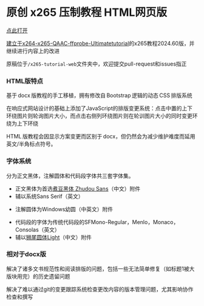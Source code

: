 # 原创 x265 压制教程 HTML网页版
<p><a href="x265-tutorial-web/index.html">点此打开</p>
<p>建立于<a href="https://github.com/iAvoe/x264-x265-QAAC-ffprobe-Ultimatetutorial">x264-x265-QAAC-ffprobe-Ultimatetutorial</a>的x265教程2024.60版，并继续进行内容上的改进</p>
<p>原稿位于<code>/x265-tutorial-web</code>文件夹中，欢迎提交pull-request和issues指正</p>

### HTML版特点
<p>基于&thinsp;docx&thinsp;版教程的手工移植，拥有修改自&thinsp;Bootstrap&thinsp;逻辑的动态&thinsp;CSS&thinsp;排版系统</p>
<p>在响应式网站设计的基础上添加了JavaScript的排版变更系统：点击中置的上下环绕图片则轮询图片大小，而点击右侧列环绕图片则在轮训图片大小的同时变更环绕为上下环绕</p>
<p>HTML&thinsp;版教程会因显示方案变更而区别于&thinsp;docx，但仍然会为减少维护难度而延用英文/半角标点符号。</p>

### 字体系统
<p>分为正文黑体，注解圆体和代码段字体共三套字体集。</p>
<ul>
    <li>正文黑体为首选<a href="https://github.com/Buernia/Zhudou-Sans">煮豆黑体 Zhudou Sans</a>（中文）附件</li>
    <li>辅以系统Sans Serif（英文）</li>
</ul>
<ul>
    <li>注解圆体为Windows幼圆（中英文）附件</li>
</ul>
<ul>
    <li>代码段的字体为传统代码段的SFMono-Regular，Menlo，Monaco，Consolas（英文）</li>
    <li>辅以<a href="https://github.com/max32002/swei-gothic/blob/master">狮尾圆体Light</a>（中文）附件</li>
</ul>

### 相对于docx版
<p>解决了诸多文书规范性和阅读排版的问题，包括一些无法简单修复（如标题1被大版块用完）的历史遗留问题</p>
<p>解决了难以通过git的变更跟踪系统检查更改内容的版本管理问题，尤其影响协作检查和撰写</p>
